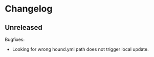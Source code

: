 # Changelog

## Unreleased

Bugfixes:
  - Looking for wrong hound.yml path does not trigger local update.
